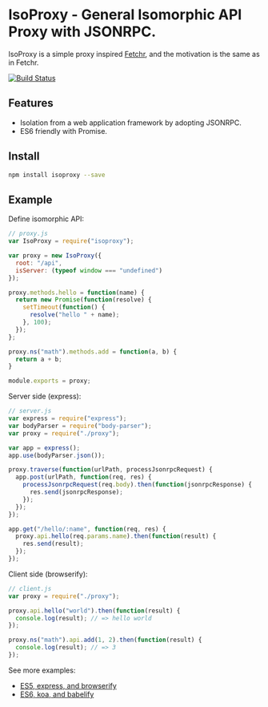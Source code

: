 # IsoProxy - General Isomorphic API Proxy with JSONRPC.

IsoProxy is a simple proxy inspired [Fetchr](https://github.com/yahoo/fetchr),
and the motivation is the same as in Fetchr.

[![Build Status](https://travis-ci.org/s-shin/isoproxy.svg)](https://travis-ci.org/s-shin/isoproxy)

## Features

* Isolation from a web application framework by adopting JSONRPC.
* ES6 friendly with Promise.

## Install

```sh
npm install isoproxy --save
```

## Example

Define isomorphic API:

```js
// proxy.js
var IsoProxy = require("isoproxy");

var proxy = new IsoProxy({
  root: "/api",
  isServer: (typeof window === "undefined")
});

proxy.methods.hello = function(name) {
  return new Promise(function(resolve) {
    setTimeout(function() {
      resolve("hello " + name);
    }, 100);
  });
};

proxy.ns("math").methods.add = function(a, b) {
  return a + b;
}

module.exports = proxy;
```

Server side (express):

```js
// server.js
var express = require("express");
var bodyParser = require("body-parser");
var proxy = require("./proxy");

var app = express();
app.use(bodyParser.json());

proxy.traverse(function(urlPath, processJsonrpcRequest) {
  app.post(urlPath, function(req, res) {
    processJsonrpcRequest(req.body).then(function(jsonrpcResponse) {
      res.send(jsonrpcResponse);
    });
  });
});

app.get("/hello/:name", function(req, res) {
  proxy.api.hello(req.params.name).then(function(result) {
    res.send(result);
  });
});
```

Client side (browserify):

```js
// client.js
var proxy = require("./proxy");

proxy.api.hello("world").then(function(result) {
  console.log(result); // => hello world
});

proxy.ns("math").api.add(1, 2).then(function(result) {
  console.log(result); // => 3
});
```

See more examples:

* [ES5, express, and browserify](examples/express/)
* [ES6, koa, and babelify](examples/koa-es6/)
